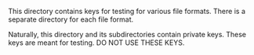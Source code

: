 This directory contains keys for testing for various file formats.
There is a separate directory for each file format.

Naturally, this directory and its subdirectories contain private keys.
These keys are meant for testing. DO NOT USE THESE KEYS.
